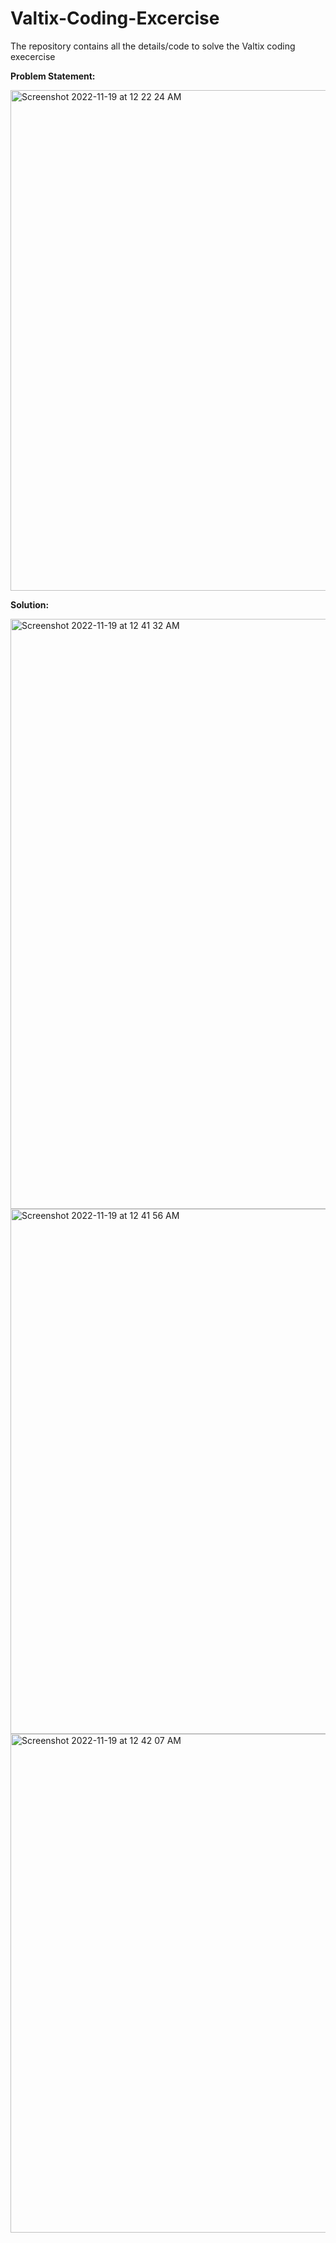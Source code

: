 # Valtix-Coding-Excercise
The repository contains all the details/code to solve the Valtix coding execercise

**Problem Statement:**


<img width="801" alt="Screenshot 2022-11-19 at 12 22 24 AM" src="https://user-images.githubusercontent.com/118561751/202780898-1e7126ef-206f-48da-a16f-d83b0ed12434.png">

**Solution:**

<img width="944" alt="Screenshot 2022-11-19 at 12 41 32 AM" src="https://user-images.githubusercontent.com/118561751/202784081-ff3c0fe7-7b36-4bbc-9149-ad7f1b34bce1.png">
<img width="840" alt="Screenshot 2022-11-19 at 12 41 56 AM" src="https://user-images.githubusercontent.com/118561751/202784137-4d228221-1feb-4ade-8cc5-30a349c3c2c1.png">
<img width="798" alt="Screenshot 2022-11-19 at 12 42 07 AM" src="https://user-images.githubusercontent.com/118561751/202784162-3783d48a-e5f2-47d2-8376-cd7357f40b20.png">
